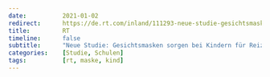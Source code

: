 ```yaml
---
date:          2021-01-02
redirect:      https://de.rt.com/inland/111293-neue-studie-gesichtsmasken-sorgen-bei-kindern-fuer-reizbarkeit-konzentrationsschwaeche/
title:         RT
timeline:      false
subtitle:      "Neue Studie: Gesichtsmasken sorgen bei Kindern für Reizbarkeit und Konzentrationsschwäche"
categories:    [Studie, Schulen]
tags:          [rt, maske, kind]
---
```


